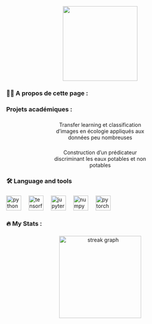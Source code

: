 <div align="center">
  <img height="200" src="https://encrypted-tbn0.gstatic.com/images?q=tbn:ANd9GcQx1ekLo7FRPQfIAnw19yfqWWQYSzh-53yAOQ&usqp=CAU"  />
</div>

###

<h3 align="left">👩‍💻  A propos de cette page :</h3>

###

<h3 align="left">Projets académiques :</h3>

###

<p align="center">Transfer learning et classification<br>d’images en écologie appliqués aux<br>données peu nombreuses</p>

###

<p align="center">Construction d’un prédicateur<br>discriminant les eaux potables et non<br>potables</p>

###

<h3 align="left">🛠 Language and tools</h3>

###

<div align="left">
  <img src="https://cdn.jsdelivr.net/gh/devicons/devicon/icons/python/python-original.svg" height="40" alt="python logo"  />
  <img width="12" />
  <img src="https://cdn.jsdelivr.net/gh/devicons/devicon/icons/tensorflow/tensorflow-original.svg" height="40" alt="tensorflow logo"  />
  <img width="12" />
  <img src="https://cdn.jsdelivr.net/gh/devicons/devicon/icons/jupyter/jupyter-original.svg" height="40" alt="jupyter logo"  />
  <img width="12" />
  <img src="https://cdn.jsdelivr.net/gh/devicons/devicon/icons/numpy/numpy-original.svg" height="40" alt="numpy logo"  />
  <img width="12" />
  <img src="https://cdn.jsdelivr.net/gh/devicons/devicon/icons/pytorch/pytorch-original.svg" height="40" alt="pytorch logo"  />
</div>

###

<h3 align="left">🔥   My Stats :</h3>

###

<div align="center">
  <img src="https://streak-stats.demolab.com?user=elmm50&locale=en&mode=daily&theme=dark&hide_border=false&border_radius=5&order=3" height="220" alt="streak graph"  />
</div>

###
